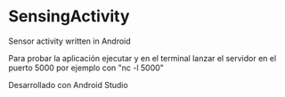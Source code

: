 # SensingActivity
Sensor activity written in Android

Para probar la aplicación ejecutar y en el terminal lanzar el servidor en el puerto 5000
por ejemplo con "nc -l 5000"

Desarrollado con Android Studio

